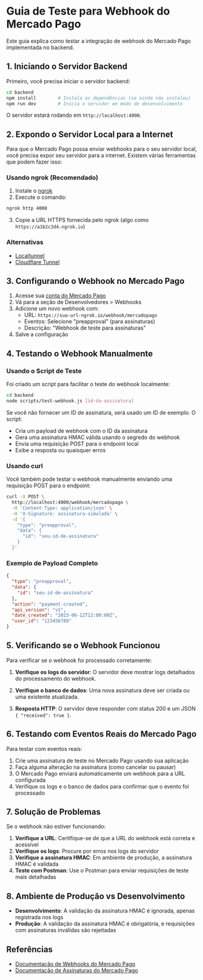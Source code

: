 # Guia de Teste para Webhook do Mercado Pago

Este guia explica como testar a integração de webhook do Mercado Pago implementada no backend.

## 1. Iniciando o Servidor Backend

Primeiro, você precisa iniciar o servidor backend:

```bash
cd backend
npm install        # Instala as dependências (se ainda não instalou)
npm run dev        # Inicia o servidor em modo de desenvolvimento
```

O servidor estará rodando em `http://localhost:4000`.

## 2. Expondo o Servidor Local para a Internet

Para que o Mercado Pago possa enviar webhooks para o seu servidor local, você precisa expor seu servidor para a internet. Existem várias ferramentas que podem fazer isso:

### Usando ngrok (Recomendado)

1. Instale o [ngrok](https://ngrok.com/download)
2. Execute o comando:

```bash
ngrok http 4000
```

3. Copie a URL HTTPS fornecida pelo ngrok (algo como `https://a1b2c3d4.ngrok.io`)

### Alternativas

- [Localtunnel](https://github.com/localtunnel/localtunnel)
- [Cloudflare Tunnel](https://www.cloudflare.com/products/tunnel/)

## 3. Configurando o Webhook no Mercado Pago

1. Acesse sua [conta do Mercado Pago](https://www.mercadopago.com.br/)
2. Vá para a seção de Desenvolvedores > Webhooks
3. Adicione um novo webhook com:
   - URL: `https://sua-url-ngrok.io/webhook/mercadopago`
   - Eventos: Selecione "preapproval" (para assinaturas)
   - Descrição: "Webhook de teste para assinaturas"
4. Salve a configuração

## 4. Testando o Webhook Manualmente

### Usando o Script de Teste

Foi criado um script para facilitar o teste do webhook localmente:

```bash
cd backend
node scripts/test-webhook.js [id-da-assinatura]
```

Se você não fornecer um ID de assinatura, será usado um ID de exemplo. O script:
- Cria um payload de webhook com o ID da assinatura
- Gera uma assinatura HMAC válida usando o segredo do webhook
- Envia uma requisição POST para o endpoint local
- Exibe a resposta ou quaisquer erros

### Usando curl

Você também pode testar o webhook manualmente enviando uma requisição POST para o endpoint:

```bash
curl -X POST \
  http://localhost:4000/webhook/mercadopago \
  -H 'Content-Type: application/json' \
  -H 'X-Signature: assinatura-simulada' \
  -d '{
    "type": "preapproval",
    "data": {
      "id": "seu-id-de-assinatura"
    }
  }'
```

### Exemplo de Payload Completo

```json
{
  "type": "preapproval",
  "data": {
    "id": "seu-id-de-assinatura"
  },
  "action": "payment.created",
  "api_version": "v1",
  "date_created": "2023-06-12T12:00:00Z",
  "user_id": "123456789"
}
```

## 5. Verificando se o Webhook Funcionou

Para verificar se o webhook foi processado corretamente:

1. **Verifique os logs do servidor**: O servidor deve mostrar logs detalhados do processamento do webhook.

2. **Verifique o banco de dados**: Uma nova assinatura deve ser criada ou uma existente atualizada.

3. **Resposta HTTP**: O servidor deve responder com status 200 e um JSON `{ "received": true }`.

## 6. Testando com Eventos Reais do Mercado Pago

Para testar com eventos reais:

1. Crie uma assinatura de teste no Mercado Pago usando sua aplicação
2. Faça alguma alteração na assinatura (como cancelar ou pausar)
3. O Mercado Pago enviará automaticamente um webhook para a URL configurada
4. Verifique os logs e o banco de dados para confirmar que o evento foi processado

## 7. Solução de Problemas

Se o webhook não estiver funcionando:

1. **Verifique a URL**: Certifique-se de que a URL do webhook está correta e acessível
2. **Verifique os logs**: Procure por erros nos logs do servidor
3. **Verifique a assinatura HMAC**: Em ambiente de produção, a assinatura HMAC é validada
4. **Teste com Postman**: Use o Postman para enviar requisições de teste mais detalhadas

## 8. Ambiente de Produção vs Desenvolvimento

- **Desenvolvimento**: A validação da assinatura HMAC é ignorada, apenas registrada nos logs
- **Produção**: A validação da assinatura HMAC é obrigatória, e requisições com assinaturas inválidas são rejeitadas

## Referências

- [Documentação de Webhooks do Mercado Pago](https://www.mercadopago.com.br/developers/pt/guides/notifications/webhooks)
- [Documentação de Assinaturas do Mercado Pago](https://www.mercadopago.com.br/developers/pt/guides/online-payments/subscriptions/introduction)
